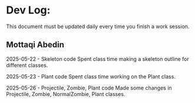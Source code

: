 # Dev Log:

This document must be updated daily every time you finish a work session.

## Mottaqi Abedin

2025-05-22 - Skeleton code
Spent class time making a skeleton outline for different classes.

2025-05-23 - Plant code
Spent class time working on the Plant class.

2025-05-26 - Projectile, Zombie, Plant code
Made some changes in Projectile, Zombie, NormalZombie, Plant classes.
